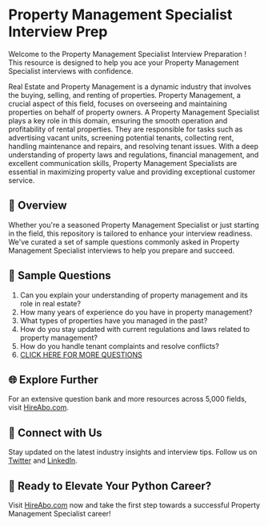 # Property Management Specialist Interview Prep

Welcome to the Property Management Specialist Interview Preparation ! This resource is designed to help you ace your Property Management Specialist interviews with confidence.

Real Estate and Property Management is a dynamic industry that involves the buying, selling, and renting of properties. Property Management, a crucial aspect of this field, focuses on overseeing and maintaining properties on behalf of property owners. A Property Management Specialist plays a key role in this domain, ensuring the smooth operation and profitability of rental properties. They are responsible for tasks such as advertising vacant units, screening potential tenants, collecting rent, handling maintenance and repairs, and resolving tenant issues. With a deep understanding of property laws and regulations, financial management, and excellent communication skills, Property Management Specialists are essential in maximizing property value and providing exceptional customer service.

## 🚀 Overview

Whether you're a seasoned Property Management Specialist or just starting in the field, this repository is tailored to enhance your interview readiness. We've curated a set of sample questions commonly asked in Property Management Specialist interviews to help you prepare and succeed.

## 📝 Sample Questions

1. Can you explain your understanding of property management and its role in real estate?
2. How many years of experience do you have in property management?
3. What types of properties have you managed in the past?
4. How do you stay updated with current regulations and laws related to property management?
5. How do you handle tenant complaints and resolve conflicts?
6. [CLICK HERE FOR MORE QUESTIONS](https://hireabo.com/job/21_1_6/Property%20Management%20Specialist)

## 🌐 Explore Further

For an extensive question bank and more resources across 5,000 fields, visit [HireAbo.com](https://www.hireabo.com).

## 📱 Connect with Us

Stay updated on the latest industry insights and interview tips. Follow us on [Twitter](https://twitter.com/hireabo) and [LinkedIn](https://www.linkedin.com/in/hire-abo-3609972a8/).

## 🚀 Ready to Elevate Your Python Career?

Visit [HireAbo.com](https://www.hireabo.com) now and take the first step towards a successful Property Management Specialist career!